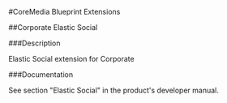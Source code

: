 #CoreMedia Blueprint Extensions

##Corporate Elastic Social

###Description

Elastic Social extension for Corporate

###Documentation

See section "Elastic Social" in the product's developer manual.